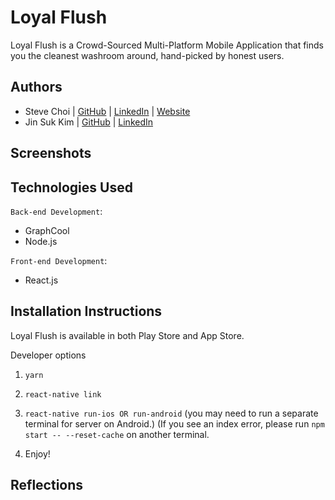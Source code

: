 # Loyal Flush

Loyal Flush is a Crowd-Sourced Multi-Platform Mobile Application that finds you the cleanest washroom around, hand-picked by honest users.

## Authors

- Steve Choi | [GitHub](https://github.com/stevechoiio) | [LinkedIn](https://www.linkedin.com/in/stevechoi93/) | [Website](choisteve.com)
- Jin Suk Kim | [GitHub](https://github.com/jinsukkim94) | [LinkedIn](https://www.linkedin.com/in/jinsukkim94//)

## Screenshots

## Technologies Used

`Back-end Development`:

- GraphCool
- Node.js

`Front-end Development`:

- React.js

## Installation Instructions
Loyal Flush is available in both Play Store and App Store.

Developer options

1. ```yarn```
2. ```react-native link```
3. ```react-native run-ios OR run-android```
  (you may need to run a separate terminal for server on Android.)
  (If you see an index error, please run ```npm start -- --reset-cache``` on another terminal.

4. Enjoy!

## Reflections
